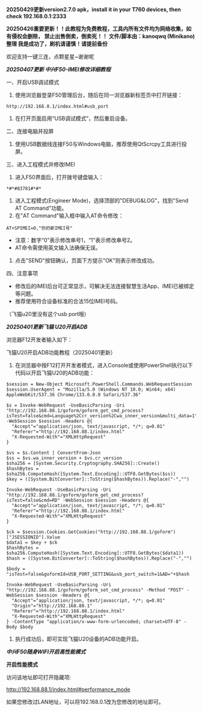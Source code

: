 **20250429更新version2.7.0 apk，install it in your T760 devices, then check 192.168.0.1:2333**

**20250426重要更新！！此教程为免费教程，工具内所有文件均为网络收集，如有侵权会删除， 禁止出售倒卖，倒卖死！！
文件/脚本由：kanoqwq (Minikano) 整理
我是成功了，刷机请谨慎！请提前备份**
 
 
 欢迎支持一键三连，点颗星星~谢谢呢 



***20250407更新 中兴F50-IMEI修改详细教程***

一、开启USB调试模式

1. 使用浏览器登录F50管理后台，随后在同一浏览器新标签页中打开链接：

```
http://192.168.0.1/index.html#usb_port
```

1. 在打开页面启用“USB调试模式”，然后重启设备。

二、连接电脑并投屏

1. 使用USB数据线连接F50与Windows电脑，推荐使用QtScrcpy工具进行投屏。

三、进入工程模式并修改IMEI

1. 进入F50界面后，打开拨号键盘输入：

```
*#*#83781#*#*
```

1. 进入工程模式(Engineer Mode)，选择顶部的"DEBUG&LOG"，找到"Send AT Command"功能。
2. 在"AT Command"输入框中输入AT命令修改：

```
AT+SPIMEI=0,"你的新IMEI号"
```

- 注意：数字“0”表示修改串号1，“1”表示修改串号2。
- AT命令需使用英文输入法确保无误。

1. 点击"SEND"按钮确认，页面下方提示"OK"则表示修改成功。

四、注意事项

- 修改后的IMEI后台可正常显示，可解决无法连接智慧生活App、IMEI已被绑定等问题。
- 推荐使用符合设备标准的合法15位IMEI号码。

 （飞猫u20里没有这个usb port哦） 



***20250401更新飞猫 U20开启ADB***

浏览器F12开发者输入如下：

飞猫U20开启ADB功能教程（20250401更新）

1. 在浏览器中按F12打开开发者模式，进入Console或使用PowerShell执行以下代码以开启飞猫U20的ADB功能：

```
$session = New-Object Microsoft.PowerShell.Commands.WebRequestSession
$session.UserAgent = "Mozilla/5.0 (Windows NT 10.0; Win64; x64) AppleWebKit/537.36 Chrome/133.0.0.0 Safari/537.36"

$s = Invoke-WebRequest -UseBasicParsing -Uri "http://192.168.88.1/goform/goform_get_cmd_process?isTest=false&cmd=Language%2Ccr_version%2Cwa_inner_version&multi_data=1" -WebSession $session -Headers @{
  "Accept"="application/json, text/javascript, */*; q=0.01"
  "Referer"="http://192.168.88.1/index.html"
  "X-Requested-With"="XMLHttpRequest"
}

$vs = $s.Content | ConvertFrom-Json
$ss = $vs.wa_inner_version + $vs.cr_version
$sha256 = [System.Security.Cryptography.SHA256]::Create()
$hashBytes = $sha256.ComputeHash([System.Text.Encoding]::UTF8.GetBytes($ss))
$key = ([System.BitConverter]::ToString($hashBytes)).Replace("-","")

Invoke-WebRequest -UseBasicParsing -Uri "http://192.168.88.1/goform/goform_get_cmd_process?isTest=false&cmd=RD" -WebSession $session -Headers @{
  "Accept"="application/json, text/javascript, */*; q=0.01"
  "Referer"="http://192.168.88.1/index.html"
  "X-Requested-With"="XMLHttpRequest"
}

$ck = $session.Cookies.GetCookies("http://192.168.88.1/goform")["JSESSIONID"].Value
$data1 = $key + $ck
$hashBytes = $sha256.ComputeHash([System.Text.Encoding]::UTF8.GetBytes($data1))
$hash = ([System.BitConverter]::ToString($hashBytes)).Replace("-","")

$body = "isTest=false&goformId=USB_PORT_SETTING&usb_port_switch=1&AD="+$hash

Invoke-WebRequest -UseBasicParsing -Uri "http://192.168.88.1/goform/goform_set_cmd_process" -Method "POST" -WebSession $session -Headers @{
  "Accept"="application/json, text/javascript, */*; q=0.01"
  "Origin"="http://192.168.88.1"
  "Referer"="http://192.168.88.1/index.html"
  "X-Requested-With"="XMLHttpRequest"
} -ContentType "application/x-www-form-urlencoded; charset=UTF-8" -Body $body
```

1. 执行成功后，即可实现飞猫U20设备的ADB功能开启。



***中兴F50随身WIFI开启高性能模式***

**开启性能模式**

访问该地址即可打开隐藏项:

http://192.168.88.1/index.html#performance_mode

如果您修改过LAN地址，可以将192.168.0.1改为您修改的地址即可。

